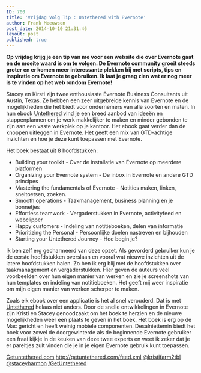 ```yaml
---
ID: 700
title: 'Vrijdag Volg Tip : Untethered with Evernote'
author: Frank Meeuwsen
post_date: 2014-10-10 21:31:46
layout: post
published: true
---
```

<strong>Op vrijdag krijg je een tip van me voor een website die over Evernote gaat en de moeite waard is om te volgen. De Evernote community groeit steeds groter en er komen meer interessante plekken bij met scripts, tips en inspiratie om Evernote te gebruiken. Ik laat je graag zien wat er nog meer is te vinden op het web rondom Evernote!</strong>

<!--more-->

Stacey en Kirsti zijn twee enthousiaste Evernote Business Consultants uit Austin, Texas. Ze hebben een zeer uitgebreide kennis van Evernote en de mogelijkheden die het biedt voor ondernemers van alle soorten en maten. In hun ebook <a href="http://getuntethered.com/">Untethered</a> vind je een breed aanbod van ideeën en stappenplannen om je werk makkelijker te maken en minder gebonden te zijn aan een vaste werkplek op je kantoor. Het ebook gaat verder dan de knoppen uitleggen in Evernote. Het geeft een mix van GTD-achtige inzichten en hoe je deze kunt toepassen met Evernote.

Het boek bestaat uit 8 hoofdstukken:
<ul>
	<li>Building your toolkit - Over de installatie van Evernote op meerdere platformen</li>
	<li>Organizing your Evernote system - De inbox in Evernote en andere GTD principes</li>
	<li>Mastering the fundamentals of Evernote - Notities maken, linken, sneltoetsen, zoeken.</li>
	<li>Smooth operations - Taakmanagement, business planning en je bonnetjes</li>
	<li>Effortless teamwork - Vergaderstukken in Evernote, activityfeed en webclipper</li>
	<li>Happy customers - Indeling van notitieboeken, delen van informatie</li>
	<li>Prioritizing the Personal - Persoonlijke doelen nastreven en bijhouden</li>
	<li>Starting your Untethered Journey - Hoe begin je?</li>
</ul>
Ik ben zelf erg gecharmeerd van deze opzet. Als gevorderd gebruiker kun je de eerste hoofdstukken overslaan en vooral wat nieuwe inzichten uit de latere hoofdstukken halen. Zo ben ik erg blij met de hoofdstukken over taakmanagement en vergaderstukken. Hier geven de auteurs veel voorbeelden over hun eigen manier van werken en zie je screenshots van hun templates en indeling van notitieboeken. Het geeft mij weer inspiratie om mijn eigen manier van werken scherper te maken.

Zoals elk ebook over een applicatie is het al snel verouderd. Dat is met <a href="http://getuntethered.com/">Untethered</a> helaas niet anders. Door de snelle ontwikkelingen in Evernote zijn Kristi en Stacey genoodzaakt om het boek te herzien en de nieuwe mogelijkheden weer een plaats te geven in het boek. Het boek is erg op de Mac gericht en heeft weinig mobiele componenten. Desalniettemin biedt het boek voor zowel de doorgewinterde als de beginnende Evernote gebruiker een fraai kijkje in de keuken van deze twee experts en weet ik zeker dat je er pareltjes zult vinden die je in je eigen Evernote gebruik kunt toepassen.

<i class="fa fa-home"></i> <a href="http://getuntethered.com">Getuntethered.com</a>
<i class="fa fa-rss"></i> <a href="http://getuntethered.com/feed.xml">http://getuntethered.com/feed.xml</a>
<i class="fa fa-twitter"></i> <a href="http://www.twitter.com/kristifarm2tbl">@kristifarm2tbl</a>
<i class="fa fa-twitter"></i> <a href="https://twitter.com/staceyharmon">@staceyharmon</a>
<i class="fa fa-facebook"></i> <a href="https://www.facebook.com/groups/GetUntethered">/GetUntethered</a>
